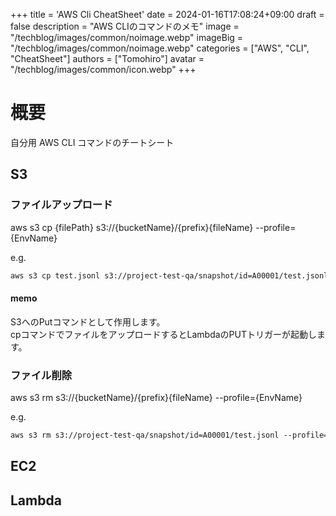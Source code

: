 +++
title = 'AWS Cli CheatSheet'
date = 2024-01-16T17:08:24+09:00
draft = false
description = "AWS CLIのコマンドのメモ"
image = "/techblog/images/common/noimage.webp"
imageBig = "/techblog/images/common/noimage.webp"
categories = ["AWS", "CLI", "CheatSheet"]
authors = ["Tomohiro"]
avatar = "/techblog/images/common/icon.webp"
+++

# 概要

自分用 AWS CLI コマンドのチートシート

## S3

### ファイルアップロード

aws s3 cp {filePath} s3://{bucketName}/{prefix}{fileName} --profile={EnvName}

e.g.

```cl
aws s3 cp test.jsonl s3://project-test-qa/snapshot/id=A00001/test.jsonl --profile=project-qa
```

#### memo
S3へのPutコマンドとして作用します。  
cpコマンドでファイルをアップロードするとLambdaのPUTトリガーが起動します。

### ファイル削除

aws s3 rm s3://{bucketName}/{prefix}{fileName} --profile={EnvName}

e.g.

```cl
aws s3 rm s3://project-test-qa/snapshot/id=A00001/test.jsonl --profile=project-qa
```

## EC2

## Lambda
